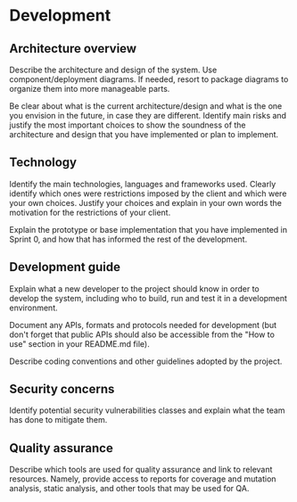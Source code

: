 # Development

## Architecture overview

Describe the architecture and design of the system. Use component/deployment diagrams. If needed, resort to package diagrams to organize them into more manageable parts.

Be clear about what is the current architecture/design and what is the one you envision in the future, in case they are different. 
Identify main risks and justify the most important choices to show the soundness of the architecture and design that you have implemented or plan to implement.


## Technology

Identify the main technologies, languages and frameworks used. Clearly identify which ones were restrictions imposed by the client and which were your own choices. Justify your choices and explain in your own words the motivation for the restrictions of your client.

Explain the prototype or base implementation that you have implemented in Sprint 0, and how that has informed the rest of the development.


##  Development guide

Explain what a new developer to the project should know in order to develop the system, including who to build, run and test it in a development environment. 

Document any APIs, formats and protocols needed for development (but don't forget that public APIs should also be accessible from the "How to use" section in your README.md file).

Describe coding conventions and other guidelines adopted by the project.


## Security concerns

Identify potential security vulnerabilities classes and explain what the team has done to mitigate them.


## Quality assurance

Describe which tools are used for quality assurance and link to relevant resources. Namely, provide access to reports for coverage and mutation analysis, static analysis, and other tools that may be used for QA.







